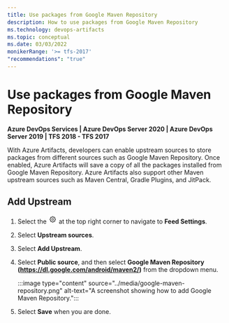 ```yaml
---
title: Use packages from Google Maven Repository
description: How to use packages from Google Maven Repository
ms.technology: devops-artifacts
ms.topic: conceptual
ms.date: 03/03/2022
monikerRange: '>= tfs-2017'
"recommendations": "true"
---
```


# Use packages from Google Maven Repository

**Azure DevOps Services | Azure DevOps Server 2020 | Azure DevOps Server 2019 | TFS 2018 - TFS 2017**

With Azure Artifacts, developers can enable upstream sources to store packages from different sources such as Google Maven Repository. Once enabled, Azure Artifacts will save a copy of all the packages installed from Google Maven Repository. Azure Artifacts also support other Maven upstream sources such as Maven Central, Gradle Plugins, and JitPack.

## Add Upstream

1. Select the ![gear icon](../../media/icons/gear-icon.png) at the top right corner to navigate to **Feed Settings**.

1. Select **Upstream sources**.

1. Select **Add Upstream**.

1. Select **Public source**, and then select **Google Maven Repository (https://dl.google.com/android/maven2/)** from the dropdown menu.

    :::image type="content" source="../media/google-maven-repository.png" alt-text="A screenshot showing how to add Google Maven Repository.":::

1. Select **Save** when you are done.